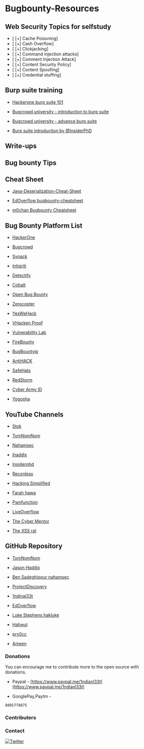# Bugbounty-Resources

## Web Security Topics for selfstudy
- [ [+] Cache Poisoning]
- [ [+] Cash Overflow]
- [ [+] Clickjacking]
- [ [+] Command injection attacks]
- [ [+] Comment Injection Attack]
- [ [+] Content Security Policy]
- [ [+] Content Spoofing]
- [ [+] Credential stuffing]

## Burp suite training
- [Hackerone burp suite 101](https://m.youtube.com/playlist?list=PLxhvVyxYRviajtnHaICLg_ZcY47TpgGjR)
- [Bugcrowd university - introduction to burp suite](https://youtu.be/h2duGBZLEek)
- [Bugcrowd university - advance burp suite](https://youtu.be/kbi2KaAzTLg)

- [Burp suite introduction by @InsiderPhD](https://www.youtube.com/playlist?list=PLbyncTkpno5FwsKpcaiXBvmG2r75RLGo3)

## Write-ups

## Bug bounty Tips

## Cheat Sheet
- [Java-Deserialization-Cheat-Sheet](https//github.com/GrrrDog/Java-Deserialization-Cheat-Sheet)

- [EdOverflow bugbounty-cheatsheet](https://github.com/EdOverflow/bugbounty-cheatsheet)

- [m0chan Bugbounty Cheatsheet](https://m0chan.github.io/2019/12/17/Bug-Bounty-Cheetsheet.html)

## Bug Bounty Platform List

- [HackerOne](https://www.hackerone.com)

- [Bugcrowd](https://www.bugcrowd.com)

- [Synack](https://www.synack.com/red-team)

- [Intigriti](https://www.intigriti.com)

- [Detectify](https://cs.detectify.com)

- [Cobalt](https://cobalt.io)

- [Open Bug Bounty](https://www.openbugbounty.org)

- [Zerocopter](https://www.zerocopter.com)

- [YesWeHack](https://www.yeswehack.com)

- [VHacken Proof](https://hackenproof.com)

- [Vulnerability Lab](https://www.vulnerability-lab.com)

- [FireBounty](https://firebounty.com)

- [BugBountyjp](https://bugbounty.jp)

- [AntiHACK](https://www.antihack.me)

- [SafeHats](https://safehats.com)

- [RedStorm](https://wwvw.redstorm.io)

- [Cyber Army ID](https://www.cyberarmy.id)

- [Yogosha](https://yogosha.com)

## YouTube Channels

- [Stok](https://www.youtube.com/channel/UCQN2DsjnYH60SFBIA6IkNwg?pbjreload=101)

- [TomNomNom](https://m.youtube.com/user/TomNomNomDotCom)

- [Nahamsec](https://m.youtube.com/channel/UCCZDt7MuC3Hzs6IH4xODLBw)

- [jhaddix](https://m.youtube.com/channel/UCk0f0svao7AKeK3RfiWxXEA)

- [Insiderphd](https://m.youtube.com/channel/UCPiN9NPjIer8Do9gUFxKv7A)

- [Reconless](https://m.youtube.com/channel/UCCp25j1Zh9vc_WFm-nB9fhQ)

- [Hacking Simplified](https://m.youtube.com/channel/UCARsgS1stRbRgh99E63Q3ng)

- [Farah hawa](https://m.youtube.com/channel/UCq9IyPMXiwD8yBFHkxmN8zg)

- [Pwnfunction](https://m.youtube.com/channel/UCW6MNdOsqv2E9AjQkv9we7A)

- [LiveOverflow](https://m.youtube.com/channel/UClcE-kVhqyiHCcjYwcpfj9w)

- [The Cyber Mentor](https://m.youtube.com/channel/UC0ArlFuFYMpEewyRBzdLHiw)

- [The XSS rat](https://m.youtube.com/channel/UCjBhClJ59W4hfUly51i11hg)

## GitHub Repository

- [TomNomNom](https://github.com/tomnomnom)

- [Jason Haddix](https://github.com/jhaddix)

- [Ben Sadeghipour nahamsec](https://github.com/nahamsec)

- [ProjectDiscovery](https://github.com/projectdiscovery)

- [1ndinal33t](https://github.com/1ndianl33t)

- [EdOverflow](https://github.com/EdOverflow)

- [Luke Stephens hakluke](https://github.com/hakluke)

- [Hahwul](https://github.com/hahwul)

- [pry0cc](https://github.com/pry0cc)

- [Ameen](https://github.com/ameenmaali)

### Donations
You can encourage me to contribute more to the open source with donations.

- Paypal - [https://www.paypal.me/1ndianl33t](https://www.paypal.me/1ndianl33t)

- GooglePay,Paytm -

`8085778875`

### Contributers




### Contact
[![Twitter](https://img.shields.io/badge/twitter-@1ndianl33t-blue.svg)](https://twitter.com/1ndianl33t)

